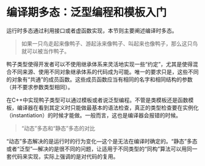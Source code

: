 # 编译期多态：泛型编程和模板入门

运行时多态通过利用接口或者虚函数实现，本节则主要阐述编译时多态。

>如果一只鸟走起来像鸭子、游起泳来像鸭子、叫起来也像鸭子，那么这只鸟就可以被当作鸭子。

鸭子类型使得开发者可以不使用继承体系来灵活地实现一些“约定”，尤其是使得混合不同来源、使用不同对象继承体系的代码成为可能。唯一的要求只是，这些不同的对象有“共通”的成员函数。这些成员函数应当有相同的名字和相同结构的参数（并不要求参数类型相同）。

在C++中实现鸭子类型可以通过模板或者说泛型编程。不管是类模板还是函数模板，编译器在看到其定义时只能做最基本的语法检查，真正的类型检查要在实例化（instantiation）的时候才能做。一般而言，这也是编译器会报错的时候。

> “动态”多态和“静态”多态的对比

“动态”多态解决的是运行时的行为变化—这个是无法在编译时确定的。“静态”多态或者“泛型”—解决的是很不同的问题，让适用于不同类型的“同构”算法可以用同一套代码来实现，实际上强调的是对代码的复用。